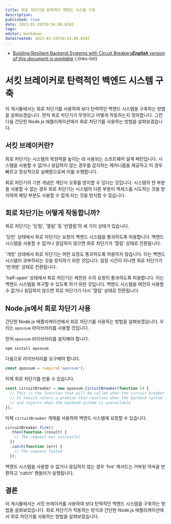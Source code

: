 ```yaml
---
title: 회로 차단기로 탄력적인 백엔드 시스템 구축
description: 
published: true
date: 2023-01-29T20:54:00.034Z
tags: 
editor: markdown
dateCreated: 2023-01-29T20:54:00.034Z
---
```


- [Building Resilient Backend Systems with Circuit Breakers***English** version of this document is available*](/en/Knowledge-base/Backend/building-resilient-backend-systems-with-circuit-breakers)
{.links-list}


# 서킷 브레이커로 탄력적인 백엔드 시스템 구축

이 게시물에서는 회로 차단기를 사용하여 보다 탄력적인 백엔드 시스템을 구축하는 방법을 살펴보겠습니다. 먼저 회로 차단기가 무엇이고 어떻게 작동하는지 정의합니다. 그런 다음 간단한 Node.js 애플리케이션에서 회로 차단기를 사용하는 방법을 살펴보겠습니다.

## 서킷 브레이커란?

회로 차단기는 시스템의 복원력을 높이는 데 사용되는 소프트웨어 설계 패턴입니다. 시스템을 사용할 수 없거나 응답하지 않는 경우를 감지하는 메커니즘을 제공하고 이 경우 빠르고 정상적으로 실패함으로써 이를 수행합니다.

회로 차단기의 기본 개념은 계단식 오류를 방지할 수 있다는 것입니다. 시스템의 한 부분을 사용할 수 없는 경우 회로 차단기는 시스템의 다른 부분이 액세스를 시도하는 것을 방지하여 해당 부분도 사용할 수 없게 되는 것을 방지할 수 있습니다.

## 회로 차단기는 어떻게 작동합니까?

회로 차단기는 '닫힘', '열림' 및 '반열림'의 세 가지 상태가 있습니다.

'닫힌' 상태에서 회로 차단기는 요청이 백엔드 시스템을 통과하도록 허용합니다. 백엔드 시스템을 사용할 수 없거나 응답하지 않으면 회로 차단기가 '열림' 상태로 전환됩니다.

'개방' 상태에서 회로 차단기는 어떤 요청도 통과하도록 허용하지 않습니다. 이는 백엔드 시스템이 과부하되는 것을 방지하기 위한 것입니다. 일정 시간이 지나면 회로 차단기가 '반개방' 상태로 전환됩니다.

'half-open' 상태에서 회로 차단기는 제한된 수의 요청이 통과하도록 허용합니다. 이는 백엔드 시스템을 복구할 수 있도록 하기 위한 것입니다. 백엔드 시스템을 여전히 사용할 수 없거나 응답하지 않으면 회로 차단기가 다시 '열림' 상태로 전환됩니다.

## Node.js에서 회로 차단기 사용

간단한 Node.js 애플리케이션에서 회로 차단기를 사용하는 방법을 살펴보겠습니다. 우리는 `opossum` 라이브러리를 사용할 것입니다.

먼저 `opossum` 라이브러리를 설치해야 합니다.

```
npm install opossum
```

다음으로 라이브러리를 요구해야 합니다.

```javascript
const opossum = require('opossum');
```

이제 회로 차단기를 만들 수 있습니다.

```javascript
const circuitBreaker = new opossum.CircuitBreaker(function () {
  // This is the function that will be called when the circuit breaker is `closed`
  // It should return a promise that resolves when the backend system is available
  // and rejects when the backend system is unavailable
});
```

이제 `circuitBreaker` 개체를 사용하여 백엔드 시스템에 요청할 수 있습니다.

```javascript
circuitBreaker.fire()
  .then(function (result) {
    // The request was successful
  })
  .catch(function (err) {
    // The request failed
  });
```

백엔드 시스템을 사용할 수 없거나 응답하지 않는 경우 'fire' 메서드는 거부된 약속을 반환하고 'catch' 핸들러가 실행됩니다.

## 결론

이 게시물에서는 서킷 브레이커를 사용하여 보다 탄력적인 백엔드 시스템을 구축하는 방법을 살펴보았습니다. 회로 차단기가 작동하는 방식과 간단한 Node.js 애플리케이션에서 회로 차단기를 사용하는 방법을 살펴보았습니다.